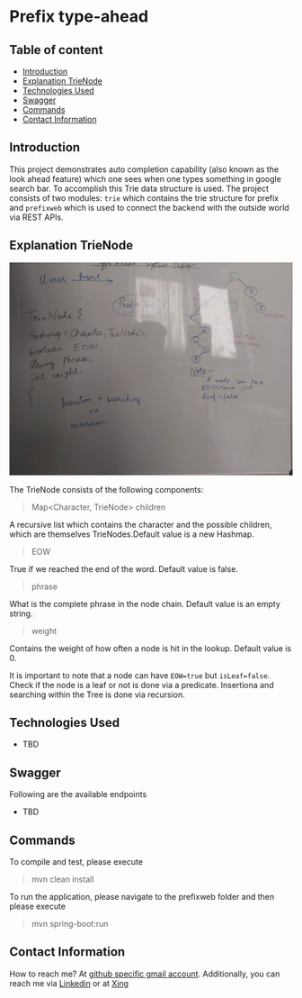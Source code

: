 # Prefix type-ahead

## Table of content
- [Introduction](#introduction)
- [Explanation TrieNode](#explanation-trienode)
- [Technologies Used](#technologies-used)
- [Swagger](#swagger)
- [Commands](#commands)
- [Contact Information](#contact-information)

## Introduction

This project demonstrates auto completion capability (also known as the look ahead feature) which one sees when one types something in google search bar. To accomplish this Trie data structure is used. The project consists of two modules: `trie` which contains the trie structure for prefix and `prefixweb` which is used to connect the backend with the outside world via REST APIs.

## Explanation TrieNode

![TrieNodeOnWhiteBoard](https://github.com/syedumerahmedcode/prefix/blob/master/src/main/resources/syetemdesign/TrieNodeOnWhiteBoard.jpeg)

The TrieNode consists of the following components:

> Map<Character, TrieNode> children

A recursive list which contains the character and the possible children, which are themselves TrieNodes.Default value is a new Hashmap.

> EOW

True if we reached the end of the word. Default value is false.

> phrase

What is the complete phrase in the node chain. Default value is an empty string.

> weight

Contains the weight of how often a node is hit in the lookup. Default value is 0.

It is important to note that a node can have `EOW=true` but `isLeaf=false`. Check if the node is a leaf or not is done via a predicate. Insertiona and searching within the Tree is done via recursion.  

## Technologies Used

- TBD

## Swagger
Following are the available endpoints

- TBD

## Commands
To compile and test, please execute
> mvn clean install

To run the application, please navigate to the prefixweb folder and then please execute
> mvn spring-boot:run



## Contact Information

How to reach me? At [github specific gmail account](syed.umer.ahmed.code@gmail.com). Additionally, you can reach me via [Linkedin](https://www.linkedin.com/in/syed-umer-ahmed-a346a746/) or at [Xing](https://www.xing.com/profile/SyedUmer_Ahmed/cv)





